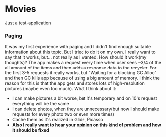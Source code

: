 # Movies

Just a test-application

### Paging
It was my first experience with paging and I didn't find enough suitable information about this topic. But I tried to do it on my own. I really want to say that it works, but... not really as I wanted.
How should it work(my thoughts)? The app makes a request every time when user sees ~3/4 of the all amount of the items and then adds a response data to the recycler. For the first 3-5 requests it really works, but "Waiting for a blocking GC Alloc" and then GC kills app because of using a big amount of memory. I think the reason for this is that the app gets and stores lots of high-resolution pictures (maybe even too much). What I think about it:
- I can make pictures a bit worse, but it's temporary and on 10's request everything will be the same
- I can delete photos, when they are unnecessary(but now I should make requests for every photo two or even more times)
- Cache them as it's realized in Glide, Picasso
- __Also I really want to hear your opinion on this kind of problem and how it should be fixed__
